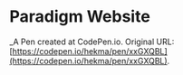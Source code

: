 # Paradigm Website
 _A Pen created at CodePen.io. Original URL: [https://codepen.io/hekma/pen/xxGXQBL](https://codepen.io/hekma/pen/xxGXQBL).

 